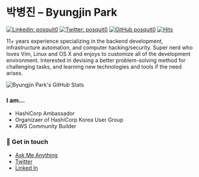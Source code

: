 # 박병진 – Byungjin Park

[![Linkedin: posquit0](https://img.shields.io/badge/-Byungjin%20Park-blue?style=flat-square&logo=Linkedin&logoColor=white&link=https://www.linkedin.com/in/posquit0/)](https://www.linkedin.com/in/posquit0/)
[![Twitter: posquit0](https://img.shields.io/twitter/follow/posquit0?style=social)](https://twitter.com/posquit0)
[![GitHub posquit0](https://img.shields.io/github/followers/posquit0?label=follow&style=social)](https://github.com/posquit0)
[![Hits](https://komarev.com/ghpvc/?username=posquit0&color=red&label=Hits)](https://github.com/posquit0)

11+ years experience specializing in the backend development, infrastructure automation, and computer hacking/security. Super nerd who loves Vim, Linux and OS X and enjoys to customize all of the development environment. Interested in devising a better problem-solving method for challenging tasks, and learning new technologies and tools if the need arises.


![Byungjin Park's GitHub Stats](https://github-readme-stats.vercel.app/api?username=posquit0&show_icons=true)

<!--
**posquit0/posquit0** is a ✨ _special_ ✨ repository because its `README.md` (this file) appears on your GitHub profile.

Here are some ideas to get you started:

- 🔭 I’m currently working on ...
- 🌱 I’m currently learning ...
- 👯 I’m looking to collaborate on ...
- 🤔 I’m looking for help with ...
- 💬 Ask me about ...
- 📫 How to reach me: ...
- 😄 Pronouns: ...
- ⚡ Fun fact: ...
-->


### I am...

- HashiCorp Ambassador
- Organizaer of HashiCorp Korea User Group
- AWS Community Builder


### 💬 Get in touch

- [Ask Me Anything](https://github.com/posquit0/ama)
- [Twitter](https://twitter.com/posquit0)
- [Linked In](https://www.linkedin.com/in/posquit0/)
